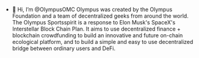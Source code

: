 - 👋 Hi, I’m @OlympusOMC
Olympus was created by the Olympus Foundation and a team of decentralized geeks from around the world. 
The Olympus Sportsspirit is a response to Elon Musk's SpaceX's Interstellar Block Chain Plan. 
It aims to use decentralized finance + blockchain crowdfunding to build an innovative and future on-chain ecological platform,
and to build a simple and easy to use decentralized bridge between ordinary users and DeFi.
